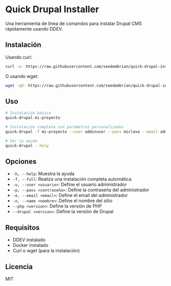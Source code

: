 # Quick Drupal Installer

Una herramienta de línea de comandos para instalar Drupal CMS rápidamente usando DDEV.

## Instalación

Usando curl:

```bash
curl -o- https://raw.githubusercontent.com/seedembrian/quick-drupal-installer/master/install.sh | bash
```

O usando wget:

```bash
wget -qO- https://raw.githubusercontent.com/seedembrian/quick-drupal-installer/master/install.sh | bash
```

## Uso

```bash
# Instalación básica
quick-drupal mi-proyecto

# Instalación completa con parámetros personalizados
quick-drupal -f mi-proyecto --user adminuser --pass miclave --email admin@midominio.com

# Ver la ayuda
quick-drupal --help
```

## Opciones

- `-h, --help`: Muestra la ayuda
- `-f, --full`: Realiza una instalación completa automática
- `-u, --user <usuario>`: Define el usuario administrador
- `-p, --pass <contraseña>`: Define la contraseña del administrador
- `-e, --email <email>`: Define el email del administrador
- `-n, --name <nombre>`: Define el nombre del sitio
- `--php <version>`: Define la versión de PHP
- `--drupal <version>`: Define la versión de Drupal

## Requisitos

- DDEV instalado
- Docker instalado
- Curl o wget (para la instalación)

## Licencia

MIT
